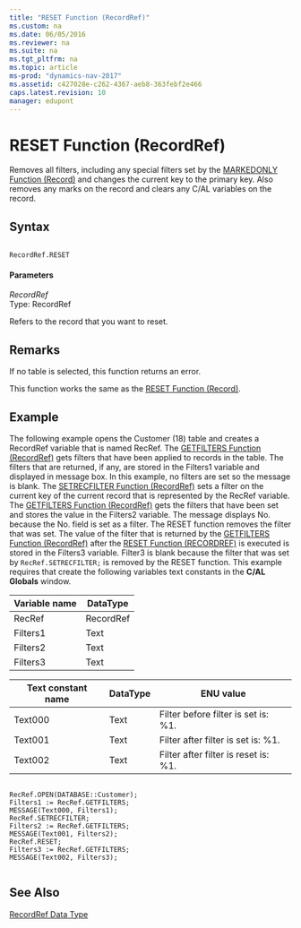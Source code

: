 ```yaml
---
title: "RESET Function (RecordRef)"
ms.custom: na
ms.date: 06/05/2016
ms.reviewer: na
ms.suite: na
ms.tgt_pltfrm: na
ms.topic: article
ms-prod: "dynamics-nav-2017"
ms.assetid: c427028e-c262-4367-aeb8-363febf2e466
caps.latest.revision: 10
manager: edupont
---
```

# RESET Function (RecordRef)
Removes all filters, including any special filters set by the [MARKEDONLY Function \(Record\)](MARKEDONLY-Function--Record-.md) and changes the current key to the primary key. Also removes any marks on the record and clears any C\/AL variables on the record.  
  
## Syntax  
  
```  
  
RecordRef.RESET  
```  
  
#### Parameters  
 *RecordRef*  
 Type: RecordRef  
  
 Refers to the record that you want to reset.  
  
## Remarks  
 If no table is selected, this function returns an error.  
  
 This function works the same as the [RESET Function \(Record\)](RESET-Function--Record-.md).  
  
## Example  
 The following example opens the Customer \(18\) table and creates a RecordRef variable that is named RecRef. The [GETFILTERS Function \(RecordRef\)](GETFILTERS-Function--RecordRef-.md) gets filters that have been applied to records in the table. The filters that are returned, if any, are stored in the Filters1 variable and displayed in message box. In this example, no filters are set so the message is blank. The [SETRECFILTER Function \(RecordRef\)](SETRECFILTER-Function--RecordRef-.md) sets a filter on the current key of the current record that is represented by the RecRef variable. The [GETFILTERS Function \(RecordRef\)](GETFILTERS-Function--RecordRef-.md) gets the filters that have been set and stores the value in the Filters2 variable. The message displays No. because the No. field is set as a filter. The RESET function removes the filter that was set. The value of the filter that is returned by the [GETFILTERS Function \(RecordRef\)](GETFILTERS-Function--RecordRef-.md) after the [RESET Function \(RECORDREF\)](RESET-Function--RecordRef-.md) is executed is stored in the Filters3 variable. Filter3 is blank because the filter that was set by `RecRef.SETRECFILTER;` is removed by the RESET function. This example requires that create the following variables text constants in the **C\/AL Globals** window.  
  
|Variable name|DataType|  
|-------------------|--------------|  
|RecRef|RecordRef|  
|Filters1|Text|  
|Filters2|Text|  
|Filters3|Text|  
  
|Text constant name|DataType|ENU value|  
|------------------------|--------------|---------------|  
|Text000|Text|Filter before filter is set is: %1.|  
|Text001|Text|Filter after filter is set is: %1.|  
|Text002|Text|Filter after filter is reset is: %1.|  
  
```  
  
RecRef.OPEN(DATABASE::Customer);  
Filters1 := RecRef.GETFILTERS;  
MESSAGE(Text000, Filters1);  
RecRef.SETRECFILTER;  
Filters2 := RecRef.GETFILTERS;  
MESSAGE(Text001, Filters2);  
RecRef.RESET;  
Filters3 := RecRef.GETFILTERS;  
MESSAGE(Text002, Filters3);  
  
```  
  
## See Also  
 [RecordRef Data Type](RecordRef-Data-Type.md)
